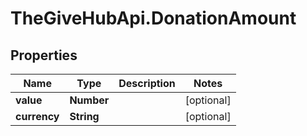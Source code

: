 # TheGiveHubApi.DonationAmount

## Properties

Name | Type | Description | Notes
------------ | ------------- | ------------- | -------------
**value** | **Number** |  | [optional] 
**currency** | **String** |  | [optional] 


